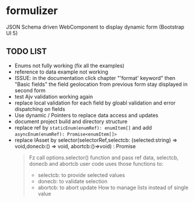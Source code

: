 # formulizer

JSON Schema driven WebComponent to display dynamic form (Bootstrap UI 5)    

## TODO LIST

- Enums not fully working (fix all the examples)
- reference to data example not working
- ISSUE: in the documentation click chapter "'format' keyword" then "Basic fields"
    the field geolocation from previous form stay displayed in second form
- test Ajv validation working again
- replace local validation for each field by gloabl validation and error dispatching on fields 
- Use dynamic / Pointers to replace data access and updates
- document project build and directory structure 
- replace ref by `staticEnum(enumRef): enumItem[]` and add `asyncEnum(enumRef): Promise<enumItem[]>` 
- replace IAsset by selector(selectorRef,selectcb: (selected:string) => void,donecb:() => void, abortcb:()=>void) : Promise<void> 
    > Fz call options.selector() function and pass ref data, selectcb, donecb and abortcb
    > user code uses those functions to:
    >    - selectcb: to provide selected values
    >    - donecb: to validate selection
    >    - abortcb: to abort update
    >How to manage lists instead of single value